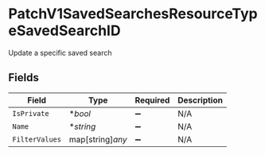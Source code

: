 # PatchV1SavedSearchesResourceTypeSavedSearchID

Update a specific saved search


## Fields

| Field              | Type               | Required           | Description        |
| ------------------ | ------------------ | ------------------ | ------------------ |
| `IsPrivate`        | **bool*            | :heavy_minus_sign: | N/A                |
| `Name`             | **string*          | :heavy_minus_sign: | N/A                |
| `FilterValues`     | map[string]*any*   | :heavy_minus_sign: | N/A                |